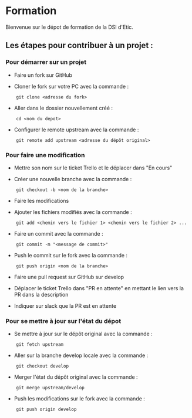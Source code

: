 # Formation

Bienvenue sur le dépot de formation de la DSI d'Etic.


## Les étapes pour contribuer à un projet :

### Pour démarrer sur un projet

- Faire un fork sur GitHub

- Cloner le fork sur votre PC avec la commande :
```
	git clone <adresse du fork>
```

- Aller dans le dossier nouvellement créé :
```
	cd <nom du depot>
```

- Configurer le remote upstream avec la commande :
```
	git remote add upstream <adresse du dépôt original>
```


### Pour faire une modification

- Mettre son nom sur le ticket Trello et le déplacer dans "En cours"

- Créer une nouvelle branche avec la commande :
```
	git checkout -b <nom de la branche>
```

- Faire les modifications

- Ajouter les fichiers modifiés avec la commande :
```
	git add <chemin vers le fichier 1> <chemin vers le fichier 2> ...
```

- Faire un commit avec la commande :
```
	git commit -m "<message de commit>"
```

- Push le commit sur le fork avec la commande :
```
	git push origin <nom de la branche>
```

- Faire une pull request sur GitHub sur develop

- Déplacer le ticket Trello dans "PR en attente" en mettant le lien vers la PR dans la description

- Indiquer sur slack que la PR est en attente


### Pour se mettre à jour sur l'état du dépot

- Se mettre à jour sur le dépôt original avec la commande :
```
	git fetch upstream
```

- Aller sur la branche develop locale avec la commande :
```
	git checkout develop
```

- Merger l'état du dépôt original avec la commande :
```
	git merge upstream/develop
```

- Push les modifications sur le fork avec la commande :
```
	git push origin develop
```



